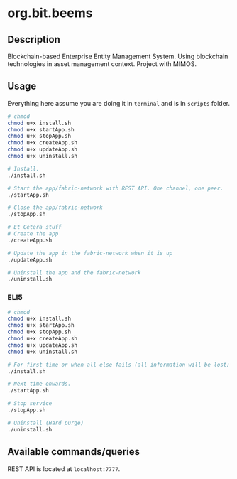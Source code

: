 # org.bit.beems

## Description

Blockchain-based Enterprise Entity Management System. Using blockchain technologies in asset management context. Project with MIMOS.

## Usage

Everything here assume you are doing it in `terminal` and is in `scripts` folder.

```bash
# chmod
chmod u+x install.sh
chmod u+x startApp.sh
chmod u+x stopApp.sh
chmod u+x createApp.sh
chmod u+x updateApp.sh
chmod u+x uninstall.sh

# Install.
./install.sh

# Start the app/fabric-network with REST API. One channel, one peer.
./startApp.sh

# Close the app/fabric-network
./stopApp.sh

# Et Cetera stuff
# Create the app
./createApp.sh

# Update the app in the fabric-network when it is up
./updateApp.sh

# Uninstall the app and the fabric-network
./uninstall.sh
```

### ELI5

```bash
# chmod
chmod u+x install.sh
chmod u+x startApp.sh
chmod u+x stopApp.sh
chmod u+x createApp.sh
chmod u+x updateApp.sh
chmod u+x uninstall.sh

# For first time or when all else fails (all information will be lost; Hard install).
./install.sh

# Next time onwards.
./startApp.sh

# Stop service
./stopApp.sh

# Uninstall (Hard purge)
./uninstall.sh
```

## Available commands/queries

REST API is located at `localhost:7777`.